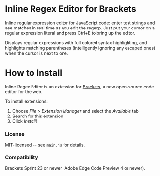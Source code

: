 Inline Regex Editor for Brackets
================================
Inline regular expression editor for JavaScript code: enter test strings and see matches in real time as you edit the regexp.
Just put your cursor on a regular expression literal and press Ctrl+E to bring up the editor.

Displays regular expressions with full colored syntax highlighting, and highlights matching parentheses (intelligently ignoring
any escaped ones) when the cursor is next to one.


How to Install
==============
Inline Regex Editor is an extension for [Brackets](https://github.com/adobe/brackets/), a new open-source code editor for the web.

To install extensions:

1. Choose _File > Extension Manager_ and select the _Available_ tab
2. Search for this extension
3. Click _Install_!


### License
MIT-licensed -- see `main.js` for details.

### Compatibility
Brackets Sprint 23 or newer (Adobe Edge Code Preview 4 or newer).